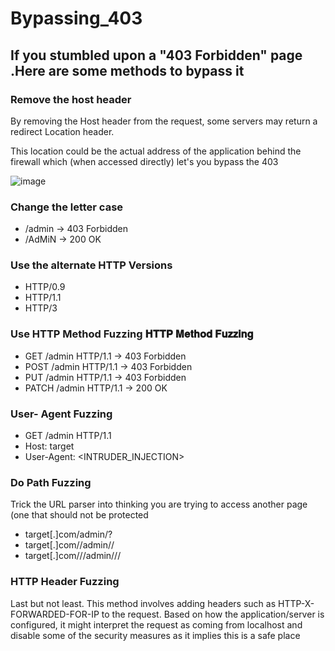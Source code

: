 # Bypassing_403

## If you stumbled upon a "403 Forbidden" page .Here are some methods to bypass it

### Remove the host header

By removing the Host header from the request, some servers may return a redirect Location header.

This location could be the actual address of the application behind the firewall which (when accessed directly) let's you bypass the 403

![image](https://github.com/user-attachments/assets/56517017-4d29-4504-9db0-b1ae8dfef2bc)


### Change the letter case

- /admin -> 403 Forbidden
- /AdMiN -> 200 OK

### Use the alternate HTTP Versions

- HTTP/0.9
- HTTP/1.1
- HTTP/3

### Use HTTP Method Fuzzing 𝐇𝐓𝐓𝐏 𝐌𝐞𝐭𝐡𝐨𝐝 𝐅𝐮𝐳𝐳𝐢𝐧𝐠

- GET /admin HTTP/1.1 -> 403 Forbidden
- POST /admin HTTP/1.1 -> 403 Forbidden
- PUT /admin HTTP/1.1 -> 403 Forbidden
- PATCH /admin HTTP/1.1 -> 200 OK

### User- Agent Fuzzing 

- GET /admin HTTP/1.1
- Host: target
- User-Agent: <INTRUDER_INJECTION>

### Do Path Fuzzing

Trick the URL parser into thinking you are trying to access another page (one that should not be protected

- target[.]com/admin/?
- target[.]com//admin//
- target[.]com///admin///

### HTTP Header Fuzzing

Last but not least. This method involves adding headers such as HTTP-X-FORWARDED-FOR-IP to the request. 
Based on how the application/server is configured, it might interpret the request as coming from localhost and disable some of the security measures as it implies this is a safe place
